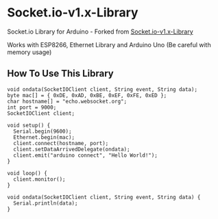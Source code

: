 # Socket.io-v1.x-Library
Socket.io Library for Arduino - Forked from [Socket.io-v1.x-Library](https://github.com/washo4evr/Socket.io-v1.x-Library)

Works with ESP8266, Ethernet Library and Arduino Uno (Be careful with memory usage)

## How To Use This Library

```
void ondata(SocketIOClient client, String event, String data);
byte mac[] = { 0xDE, 0xAD, 0xBE, 0xEF, 0xFE, 0xED };
char hostname[] = "echo.websocket.org";
int port = 9000;
SocketIOClient client;

void setup() {
  Serial.begin(9600);
  Ethernet.begin(mac);
  client.connect(hostname, port);
  client.setDataArrivedDelegate(ondata);
  client.emit("arduino connect", "Hello World!");
}

void loop() {
  client.monitor();
}

void ondata(SocketIOClient client, String event, String data) {
  Serial.println(data);
}
```